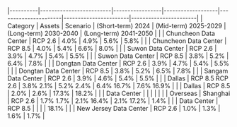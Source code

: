 |----------|-------------------------|-----------------|-------------------|----------------------|-----------------------|-----------------------|
| Category | Assets                  | Scenario        | (Short-term) 2024 | (Mid-term) 2025-2029 | (Long-term) 2030-2040 | (Long-term) 2041-2050 |
|          | Chuncheon  Data Center  | RCP 2.6         | 4.0%              | 4.9%                 | 5.6%                  | 5.8%                  |
|          | Chuncheon  Data Center  | RCP 8.5         | 4.0%              | 5.4%                 | 6.6%                  | 8.0%                  |
|          | Suwon  Data Center      | RCP 2.6         | 3.9%              | 4.7%                 | 5.4%                  | 5.5%                  |
|          | Suwon  Data Center      | RCP 8.5         | 3.8%              | 5.2%                 | 6.4%                  | 7.8%                  |
|          | Dongtan  Data Center    | RCP 2.6         | 3.9%              | 4.7%                 | 5.4%                  | 5.5%                  |
|          | Dongtan  Data Center    | RCP 8.5         | 3.8%              | 5.2%                 | 6.5%                  | 7.8%                  |
|          | Sangam  Data Center     | RCP 2.6         | 3.9%              | 4.6%                 | 5.4%                  | 5.5%                  |
|          | Dallas                  | RCP 8.5 RCP 2.6 | 3.8% 2.1%         | 5.2% 2.4%            | 6.4% 16.7%            | 7.6% 16.9%            |
|          | Dallas                  | RCP 8.5         | 2.0%              | 2.6%                 | 17.3%                 | 18.2%                 |
|          | Data Center             |                 |                   |                      |                       |                       |
| Overseas | Shanghai                | RCP 2.6         | 1.7% 1.7%         | 2.1% 16.4%           | 2.1% 17.2%            | 1.4%                  |
|          | Data Center             | RCP 8.5         |                   |                      |                       | 18.1%                 |
|          | New Jersey  Data Center | RCP 2.6         | 1.0%              | 1.3%                 | 1.6%                  | 1.7%                  |